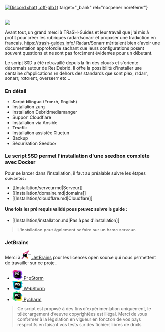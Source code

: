 [![Discord chat](https://img.shields.io/discord/533736783414820864?style=for-the-badge&color=4051B5&logo=discord){ .off-glb }](https://discord.gg/qbfdKVYB){:target="_blank" rel="noopener noreferrer"}

<br /><img src="https://user-images.githubusercontent.com/64525827/107496602-ceddbb80-6b91-11eb-9a05-ac311eedf150.png" width="450">

Avant tout, un grand merci à TRaSH-Guides et leur travail que j'ai mis à profit pour créer les rubriques radarr/sonarr et proposer une traduction en francais.
https://trash-guides.info/ 
Radarr/Sonarr méritaient bien d'avoir une documentation approfondie sachant que leurs configurations posent souvent questions et ne sont pas forcément évidentes pour un débutant.

Le script SSD a été retravaillé depuis la fin des clouds et s'oriente désormais autour de RealDebrid. Il offre la possibilité d'installer une centaine d'applications en dehors des standards que sont plex, radarr, sonarr, rdtclient, overseerr etc .. 

### En détail
* Script bilingue (French, English)
* Installation zurg
* Installation Debridmediamanger
* Support Cloudflare
* Installation via Ansible
* Traefik
* Installation assistée Gluetun
* Backup
* Sécurisation Seedbox

### Le script SSD permet l'installation d'une seedbox complète avec Docker
Pour se lancer dans l’installation, il faut au préalable suivre les étapes suivantes:
* [[Installation/serveur.md|Serveur]]
* [[Installation/domaine.md|domaine]]
* [[Installation/cloudflare.md|Cloudflare]]

#### Une fois les pré requis validé pous pouvez suivre le guide :  
* [[Installation/installation.md|Pas à pas d'installation]]

> L'installation peut également se faire sur un home serveur.

### JetBrains
Merci à  [<img src="./images/jetbrains-training-partner.svg" alt="JetBrains" width="32"> JetBrains](http://www.jetbrains.com/) pour les licences open source qui nous permettent de travailler sur ce projet.

* [<img src="./images/icon-phpstorm.svg" alt="PhpStorm" width="32"> PhpStorm](http://www.jetbrains.com/phpstorm/)
* [<img src="./images/icon-webstorm.svg" alt="WebStorm" width="32"> WebStorm](http://www.jetbrains.com/webstorm/)
* [<img src="./images/icon-pycharm.svg" alt="Pycharm" width="32"> Pycharm](http://www.jetbrains.com/pycharm/)

> Ce script est proposé à des fins d'expérimentation uniquement, le téléchargement d’oeuvre copyrightées est illégal.
Merci de vous conformer à la législation en vigueur en fonction de vos pays respectifs en faisant vos tests sur des fichiers libres de droits
